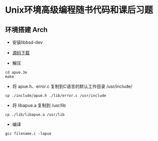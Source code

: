 # Unix环境高级编程随书代码和课后习题

## 环境搭建 Arch

* 安装libbsd-dev

* [源码下载](http://www.apuebook.com/apue3e.html)

* 解压
```
cd apue.3e
make
```

* 将 apue.h、error.c 复制到C语言的默认工作目录 /usr/include/
```
cp ./include/apue.h ./lib/error.c /usr/include
```

* 将 libapue.a 复制到 /usr/lib
```
cp ./lib/libapue.a /usr/lib
```

* 编译
```
gcc filename.c -lapue
```